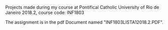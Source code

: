 Projects made during my course at Pontifical Catholic University of Rio de Janeiro 2018.2, course code: INF1803

The assignment is in the pdf Document named "INF1803LISTA12018.2.PDF".
